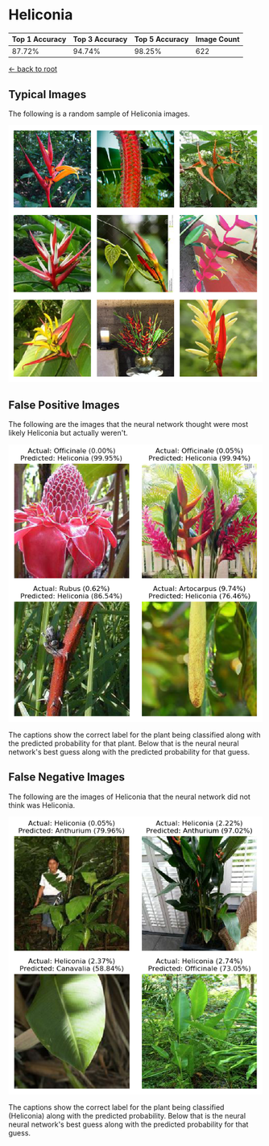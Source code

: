 
# Heliconia

| Top 1 Accuracy | Top 3 Accuracy | Top 5 Accuracy | Image Count | 
| --- | --- | --- | --- |
| 87.72% | 94.74% | 98.25% | 622 | 

[← back to root](https://github.com/HACC2018/ohia.ai#results)

## Typical Images
The following is a random sample of Heliconia images.
<p align="center"> <img src="../../../figures/typical/Heliconia.png?raw=true"> </p>

## False Positive Images
The following are the images that the neural network thought were most likely Heliconia but actually weren't.  
<p align="center"> <img src="../../../figures/false_positives/Heliconia.png?raw=true"> </p>
The captions show the correct label for the plant being classified along with the predicted probability for that plant.  Below that is the neural neural network's best guess along with the predicted probability for that guess.

## False Negative Images
The following are the images of Heliconia that the neural network did not think was Heliconia.  
<p align="center"> <img src="../../../figures/false_negatives/Heliconia.png?raw=true"> </p>
The captions show the correct label for the plant being classified (Heliconia) along with the predicted probability.  Below that is the neural neural network's best guess along with the predicted probability for that guess.
